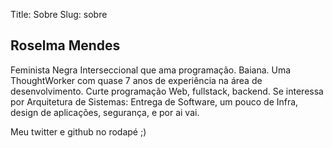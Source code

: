 Title: Sobre
Slug: sobre

## Roselma Mendes

Feminista Negra Interseccional que ama programação. Baiana. Uma ThoughtWorker com quase 7 anos de experiência na área de desenvolvimento. Curte programação Web, fullstack, backend. Se interessa por Arquitetura de Sistemas: Entrega de Software, um pouco de Infra, design de aplicações, segurança, e por ai vai.

Meu twitter e github no rodapé ;)
